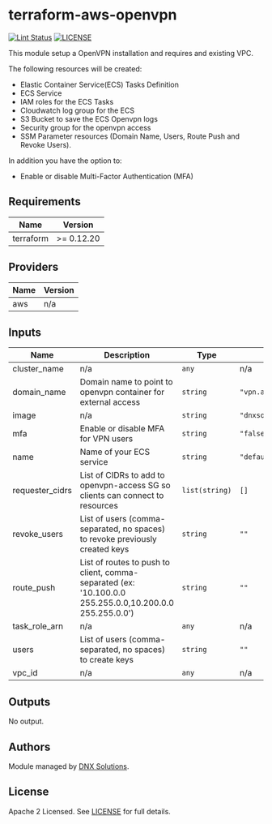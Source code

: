 # terraform-aws-openvpn

[![Lint Status](https://github.com/DNXLabs/terraform-aws-openvpn/workflows/Lint/badge.svg)](https://github.com/DNXLabs/terraform-aws-openvpn/actions)
[![LICENSE](https://img.shields.io/github/license/DNXLabs/terraform-aws-openvpn)](https://github.com/DNXLabs/terraform-aws-openvpn/blob/master/LICENSE)

This module setup a OpenVPN installation and requires and existing VPC.

The following resources will be created:

 - Elastic Container Service(ECS) Tasks Definition
 - ECS Service
 - IAM roles for the ECS Tasks
 - Cloudwatch log group for the ECS
 - S3 Bucket to save the ECS Openvpn logs
 - Security group for the openvpn access
 - SSM Parameter resources (Domain Name, Users, Route Push and Revoke Users).

 In addition you have the option to:
 - Enable or disable Multi-Factor Authentication (MFA) 

<!--- BEGIN_TF_DOCS --->

## Requirements

| Name | Version |
|------|---------|
| terraform | >= 0.12.20 |

## Providers

| Name | Version |
|------|---------|
| aws | n/a |

## Inputs

| Name | Description | Type | Default | Required |
|------|-------------|------|---------|:--------:|
| cluster\_name | n/a | `any` | n/a | yes |
| domain\_name | Domain name to point to openvpn container for external access | `string` | `"vpn.address"` | no |
| image | n/a | `string` | `"dnxsolutions/openvpn:2.2.1"` | no |
| mfa | Enable or disable MFA for VPN users | `string` | `"false"` | no |
| name | Name of your ECS service | `string` | `"default"` | no |
| requester\_cidrs | List of CIDRs to add to openvpn-access SG so clients can connect to resources | `list(string)` | `[]` | no |
| revoke\_users | List of users (comma-separated, no spaces) to revoke previously created keys | `string` | `""` | no |
| route\_push | List of routes to push to client, comma-separated (ex: '10.100.0.0 255.255.0.0,10.200.0.0 255.255.0.0') | `string` | `""` | no |
| task\_role\_arn | n/a | `any` | n/a | yes |
| users | List of users (comma-separated, no spaces) to create keys | `string` | `""` | no |
| vpc\_id | n/a | `any` | n/a | yes |

## Outputs

No output.

<!--- END_TF_DOCS --->

## Authors

Module managed by [DNX Solutions](https://github.com/DNXLabs).

## License

Apache 2 Licensed. See [LICENSE](https://github.com/DNXLabs/terraform-aws-network/blob/master/LICENSE) for full details.
